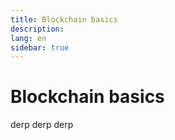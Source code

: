 ```yaml
---
title: Blockchain basics
description:
lang: en
sidebar: true
---
```


# Blockchain basics

derp derp derp
